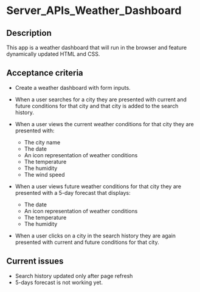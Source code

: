 # Server_APIs_Weather_Dashboard

## Description
This app is a weather dashboard that will run in the browser and feature dynamically updated HTML and CSS.

## Acceptance criteria
- Create a weather dashboard with form inputs.

- When a user searches for a city they are presented with current and future conditions for that city and that city is added to the search history.

- When a user views the current weather conditions for that city they are presented with:
    - The city name
    - The date
    - An icon representation of weather conditions
    - The temperature
    - The humidity
    - The wind speed

- When a user views future weather conditions for that city they are presented with a 5-day forecast that displays:
    - The date
    - An icon representation of weather conditions
    - The temperature
    - The humidity

- When a user clicks on a city in the search history they are again presented with current and future conditions for that city.

## Current issues
- Search history updated only after page refresh
- 5-days forecast is not working yet.
